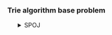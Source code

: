 ### Trie algorithm base problem
<ul>
    <details>
        <summary>SPOJ</summary>
        <ol>
            <li>Problem: <a href="https://www.spoj.com/problems/DICT/">DICT - Search in the dictionary!</a></li>
            <ul>
                <li>Solution: <a href="https://github.com/Mestu-Paul/MyProgramming/blob/master/Spoj/DICT-Search_in_the_dictionary!.md">DICT - Search in the dictionary!</a></li>
            </ul>
            <li>Problem: <a href="https://www.spoj.com/problems/ADAINDEX/">ADAINDEX - Ada and Indexing</a></li>
            <ul>
                <li>Solution: <a href="https://github.com/Mestu-Paul/MyProgramming/blob/master/Spoj/ADAINDEX-Ada_And_Indexing.md">ADAINDEX - Ada and Indexing</a></li>
            </ul>
            <li>Problem: <a href="https://www.spoj.com/problems/TRYCOMP/">TRYCOMP - Try to complete</a></li>
            <ul>
                <li>Solution: <a href="https://github.com/Mestu-Paul/MyProgramming/blob/master/Spoj/TRYCOMP-Try_to_complete.md">TRYCOMP - Try to complete</a></li>
            </ul>
        <ol>
    </details>
</ul>